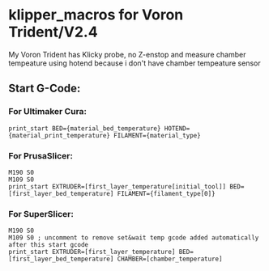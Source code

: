 # klipper_macros for Voron Trident/V2.4
My Voron Trident has Klicky probe, no Z-enstop and measure chamber tempeature using hotend because i don't have chamber tempeature sensor

## Start G-Code:
### For Ultimaker Cura:
```
print_start BED={material_bed_temperature} HOTEND={material_print_temperature} FILAMENT={material_type}
```

### For PrusaSlicer:
```
M190 S0
M109 S0
print_start EXTRUDER=[first_layer_temperature[initial_tool]] BED=[first_layer_bed_temperature] FILAMENT={filament_type[0]}
```

### For SuperSlicer:
```
M190 S0
M109 S0 ; uncomment to remove set&wait temp gcode added automatically after this start gcode
print_start EXTRUDER=[first_layer_temperature] BED=[first_layer_bed_temperature] CHAMBER=[chamber_temperature]
```
